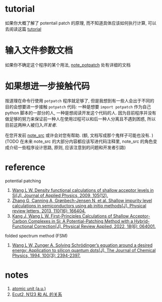 # tutorial
如果你大概了解了 potentail patch 的原理, 而不知道具体应该如何执行计算, 可以去阅读这篇 [tutorial](./tutorial.md)


# 输入文件参数文档
如果你不确定这个程序的某个用法, [note_potpatch](./note_potpatch.md) 处有详细的文档


# 如果想进一步接触代码
按道理在命令行使用 `potpatch` 程序就足够了, 但是我想到有一些人会出于不同的目的会想要进一步接触 `potpatch` 代码: 一种是想要 `import potpatch` 作为自己 python 脚本的一部分的人, 一种是想阅读开发这个代码的人. 
因为目前程序并没有做足够的努力来保证前一种人在使用过程可以和后一种人分离且不遇到困惑, 所以目前这两种人被归入*开发者*. 

在您开发前 [note_src](./note_src.md) 或许会对您有帮助. (额, 文档写成那个鬼样子可能也没有. ) 
(TODO 在未来 note_src 的大部分内容都应该写进代码注释里, note_src 的角色变成介绍一些程序设计思路, 原则, 应该注意到的问题和开发者引路) 

# reference

potential patching

1. [Wang L W. Density functional calculations of shallow acceptor levels in Si[J]. Journal of Applied Physics, 2009, 105(12).](https://doi.org/10.1063/1.3153981)
2. [Zhang G, Canning A, Grønbech-Jensen N, et al. Shallow impurity level calculations in semiconductors using ab initio methods[J]. Physical review letters, 2013, 110(16): 166404.](https://doi.org/10.1103/PhysRevLett.110.166404)
3. [Kang J, Wang L W. First-Principles Calculations of Shallow Acceptor-Carbon Complexes in Si: A Potential-Patching Method with a Hybrid-Functional Correction[J]. Physical Review Applied, 2022, 18(6): 064001.](https://doi.org/10.1103/PhysRevApplied.18.064001)

folded spectrum method (FSM)

1. [Wang L W, Zunger A. Solving Schrödinger’s equation around a desired energy: Application to silicon quantum dots[J]. The Journal of Chemical Physics, 1994, 100(3): 2394-2397.](https://doi.org/10.1063/1.466486)


# notes
1. [atomic unit (a.u.)](./atomic_unit.md)
2. [Ecut2, N123 和 AL 的关系](./Ecut_n123_AL.md)
